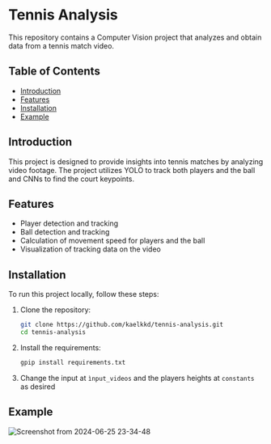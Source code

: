 # Tennis Analysis

This repository contains a Computer Vision project that analyzes and obtain data from a tennis match video.

## Table of Contents

- [Introduction](#introduction)
- [Features](#features)
- [Installation](#installation)
- [Example](#example)

## Introduction

This project is designed to provide insights into tennis matches by analyzing video footage. The project utilizes YOLO to track both players and the ball and CNNs to find the court keypoints.

## Features

- Player detection and tracking
- Ball detection and tracking
- Calculation of movement speed for players and the ball
- Visualization of tracking data on the video

## Installation

To run this project locally, follow these steps:

1. Clone the repository:
   ```sh
   git clone https://github.com/kaelkkd/tennis-analysis.git
   cd tennis-analysis

2. Install the requirements:
   ```sh
   gpip install requirements.txt

3. Change the input at ```ìnput_videos``` and the players heights at ```constants``` as desired

## Example
![Screenshot from 2024-06-25 23-34-48](https://github.com/kaelkkd/tennis-analysis-ml/assets/102829149/bab2a87a-cd50-49a6-af39-1d497db595b0)
